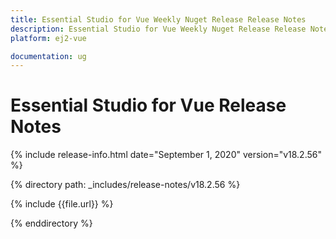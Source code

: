 ```yaml
---
title: Essential Studio for Vue Weekly Nuget Release Release Notes  
description: Essential Studio for Vue Weekly Nuget Release Release Notes  
platform: ej2-vue

documentation: ug
---
```


# Essential Studio for  Vue  Release Notes  

{% include release-info.html date="September 1, 2020"   version="v18.2.56"  %} 

{% directory path: _includes/release-notes/v18.2.56 %}

{% include {{file.url}} %}

{% enddirectory %}
